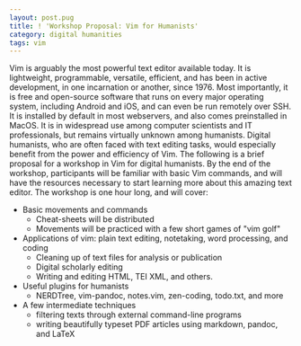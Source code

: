 ```yaml
---
layout: post.pug
title: ! 'Workshop Proposal: Vim for Humanists'
category: digital humanities
tags: vim
---
```


Vim is arguably the most powerful text editor available today. It is lightweight, programmable, versatile, efficient, and has been in active development, in one incarnation or another, since 1976. Most importantly, it is free and open-source software that runs on every major operating system, including Android and iOS, and can even be run remotely over SSH. It is installed by default in most webservers, and also comes preinstalled in MacOS. It is in widespread use among computer scientists and IT professionals, but remains virtually unknown among humanists. Digital humanists, who are often faced with text editing tasks, would especially benefit from the power and efficiency of Vim. The following is a brief proposal for a workshop in Vim for digital humanists. By the end of the workshop, participants will be familiar with basic Vim commands, and will have the resources necessary to start learning more about this amazing text editor. The workshop is one hour long, and will cover:  

 * Basic movements and commands
    - Cheat-sheets will be distributed
    - Movements will be practiced with a few short games of "vim golf"
 * Applications of vim: plain text editing, notetaking, word processing, and coding
    - Cleaning up of text files for analysis or publication
    - Digital scholarly editing
    - Writing and editing HTML, TEI XML, and others.
 * Useful plugins for humanists
    - NERDTree, vim-pandoc, notes.vim, zen-coding, todo.txt, and more
 * A few intermediate techniques
    - filtering texts through external command-line programs
    - writing beautifully typeset PDF articles using markdown, pandoc, and LaTeX  
